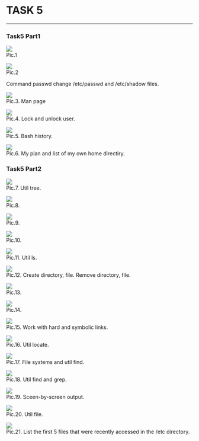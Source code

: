 # TASK 5 #
------
### Task5 Part1 ###
![](images/5-1-1.png)  
Pic.1  

![](images/5-1-2.png)  
Pic.2  

Command passwd change /etc/passwd  and /etc/shadow files.

![](images/5-1-3.png)  
Pic.3. Man page  

![](images/5-1-4.png)  
Pic.4. Lock and unlock user.  

![](images/5-1-5.png)  
Pic.5. Bash history.  

![](images/5-1-6.png)  
Pic.6. My plan and list of my own home directiry.  

### Task5 Part2 ###
![](images/5-2-1.png)  
Pic.7. Util tree.  

![](images/5-2-2.png)  
Pic.8.  

![](images/5-2-3.png)  
Pic.9.  

![](images/5-2-4.png)  
Pic.10.  

![](images/5-2-5.png)  
Pic.11. Util ls.  

![](images/5-2-6.png)  
Pic.12. Create directory, file. Remove directory, file.  

![](images/5-2-7.png)  
Pic.13.  

![](images/5-2-8.png)  
Pic.14.  

![](images/5-2-9.png)  
Pic.15. Work with hard and symbolic links.  

![](images/5-2-10.png)  
Pic.16. Util locate.  

![](images/5-2-11.png)  
Pic.17. File systems and util find.  

![](images/5-2-12.png)  
Pic.18. Util find and grep.  

![](images/5-2-13.png)  
Pic.19. Sceen-by-screen output.  

![](images/5-2-14.png)  
Pic.20. Util file.  

![](images/5-2-15.png)  
Pic.21. List the first 5 files that were recently accessed in the /etc directory.  

